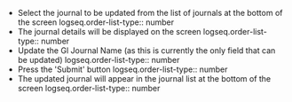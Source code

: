- Select the journal to be updated from the list of journals at the bottom of the screen
  logseq.order-list-type:: number
- The journal details will be displayed on the screen
  logseq.order-list-type:: number
- Update the Gl Journal Name (as this is currently the only field that can be updated)
  logseq.order-list-type:: number
- Press the 'Submit' button
  logseq.order-list-type:: number
- The updated journal will appear in the journal list at the bottom of the screen
  logseq.order-list-type:: number